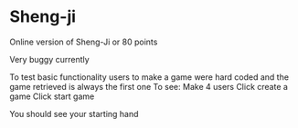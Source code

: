 # Sheng-ji
Online version of Sheng-Ji or 80 points


Very buggy currently

To test basic functionality users to make a game were hard coded and the game retrieved is always the first one
To see:
Make 4 users
Click create a game
Click start game

You should see your starting hand